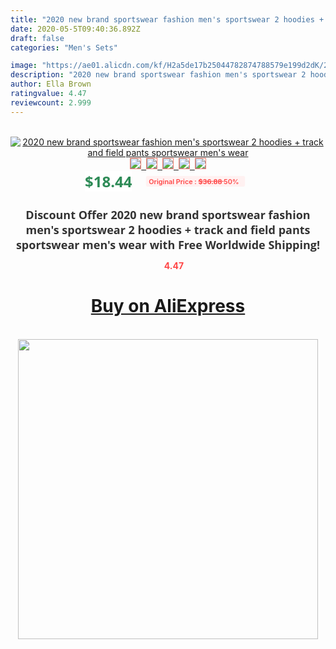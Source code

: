 ```yaml
---
title: "2020 new brand sportswear fashion men's sportswear 2 hoodies + track and field pants sportswear men's wear"
date: 2020-05-5T09:40:36.892Z
draft: false
categories: "Men's Sets"

image: "https://ae01.alicdn.com/kf/H2a5de17b25044782874788579e199d2dK/2020-new-brand-sportswear-fashion-men-s-sportswear-2-hoodies-track-and-field-pants-sportswear-men.png_220x220.png"
description: "2020 new brand sportswear fashion men's sportswear 2 hoodies + track and field pants sportswear men's wear"
author: Ella Brown
ratingvalue: 4.47
reviewcount: 2.999
---
```

<br>
<div style="text-align: center;">
<a href="https://s.click.aliexpress.com/e/_AZctfn" target="_blank" rel="nofollow noopener noreferrer"><img alt="2020 new brand sportswear fashion men's sportswear 2 hoodies + track and field pants sportswear men's wear" class="magnifier-image" src="https://ae01.alicdn.com/kf/H2a5de17b25044782874788579e199d2dK/2020-new-brand-sportswear-fashion-men-s-sportswear-2-hoodies-track-and-field-pants-sportswear-men.png_220x220.png_640x640.jpg">
<br>
<img style="border:1px solid salmon" src="https://ae01.alicdn.com/kf/H2a5de17b25044782874788579e199d2dK/2020-new-brand-sportswear-fashion-men-s-sportswear-2-hoodies-track-and-field-pants-sportswear-men.png_120x120.jpg">&nbsp;&nbsp;<img style="border:1px solid salmon" src="https://ae01.alicdn.com/kf/H635a0f3b22394629b58d75364bb840558/2020-new-brand-sportswear-fashion-men-s-sportswear-2-hoodies-track-and-field-pants-sportswear-men.png_120x120.jpg">&nbsp;&nbsp;<img style="border:1px solid salmon" src="https://ae01.alicdn.com/kf/H32f1f3b31c77482391a8af14b725cd4ec/2020-new-brand-sportswear-fashion-men-s-sportswear-2-hoodies-track-and-field-pants-sportswear-men.png_120x120.jpg">&nbsp;&nbsp;<img style="border:1px solid salmon" src="https://ae01.alicdn.com/kf/H6685be7590ae46268915840f7d1a798bX/2020-new-brand-sportswear-fashion-men-s-sportswear-2-hoodies-track-and-field-pants-sportswear-men.png_120x120.jpg">&nbsp;&nbsp;<img style="border:1px solid salmon" src="https://ae01.alicdn.com/kf/H25ae5ad098f34093a9ba8722099e9a03V/2020-new-brand-sportswear-fashion-men-s-sportswear-2-hoodies-track-and-field-pants-sportswear-men.png_120x120.jpg"></a></div><br0>
<div style="text-align: center;"><span style="background-color: white; border: 0px; box-sizing: border-box; color: seagreen; display: inline-block; font-family: &quot;open sans&quot; , &quot;arial&quot; , &quot;helvetica&quot; , sans-serif , &quot;heiti&quot;; font-size: 24px; font-stretch: inherit; font-weight: 700; line-height: inherit; margin: 0px 10px 0px 0px; padding: 0px; vertical-align: middle;">$18.44 </span>
<span style="background: rgb(255 , 241 , 241); border-radius: 3px; border: 0px; box-sizing: border-box; color: #ff4747; display: inline-block; font-family: inherit; font-size: 12px; font-stretch: inherit; font-style: inherit; font-variant: inherit; font-weight: 600; line-height: inherit; margin: 0px; padding: 2px 5px; transform: scale(0.9); vertical-align: middle;">Original Price : <b style="text-decoration: line-through;">$36.88 </b> 50%&nbsp;&nbsp;</span></div>
<h1 style="color: #333333; display: inline-block; font-family: &quot;open sans&quot; , &quot;arial&quot; , &quot;helvetica&quot; , sans-serif , &quot;heiti&quot;; font-size: 18px; font-stretch: inherit; font-weight: 700; text-align: center;">Discount Offer 2020 new brand sportswear fashion men's sportswear 2 hoodies + track and field pants sportswear men's wear with Free Worldwide Shipping!</h1>
<div style="color: #ff4747; text-align: center;">
<img src="https://4.bp.blogspot.com/-M0ZcTcb-5uY/XleCXlxnR4I/AAAAAAAAAEc/OrjgMkXV1oMQFaCRZj5HQwOCBcu3w1FegCPcBGAYYCw/s1600/star.png" style="height: 15px;">&nbsp;<b>4.47</b></div>
<div class="button_cont" align="center"><a class="buynow_a" href="https://s.click.aliexpress.com/e/_AZctfn" target="_blank" rel="nofollow noopener noreferrer"><H1>Buy on AliExpress</H1></a></div><br>
<div class="separator" style="clear: both; text-align: center;">
<img src="https://lh3.googleusercontent.com/-pTy5HemUv9M/XlePHvY0dAI/AAAAAAAAAE4/0nX5iRUoIWY8eMW9Dpxeirr157OZliDIgCLcBGAsYHQ/s1600/badge.gif" width="480">
</div>
